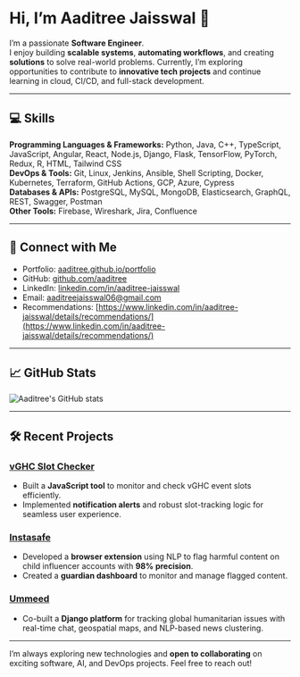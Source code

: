 # Hi, I’m Aaditree Jaisswal 👋

I’m a passionate **Software Engineer**.  
I enjoy building **scalable systems**, **automating workflows**, and creating **solutions** to solve real-world problems. Currently, I’m exploring opportunities to contribute to **innovative tech projects** and continue learning in cloud, CI/CD, and full-stack development.

---

## 💻 Skills

**Programming Languages & Frameworks:** Python, Java, C++, TypeScript, JavaScript, Angular, React, Node.js, Django, Flask, TensorFlow, PyTorch, Redux, R, HTML, Tailwind CSS  
**DevOps & Tools:** Git, Linux, Jenkins, Ansible, Shell Scripting, Docker, Kubernetes, Terraform, GitHub Actions, GCP, Azure, Cypress  
**Databases & APIs:** PostgreSQL, MySQL, MongoDB, Elasticsearch, GraphQL, REST, Swagger, Postman  
**Other Tools:** Firebase, Wireshark, Jira, Confluence  

---

## 🔗 Connect with Me

- Portfolio: [aaditree.github.io/portfolio](https://aaditree.github.io/portfolio)  
- GitHub: [github.com/aaditree](https://github.com/aaditree)  
- LinkedIn: [linkedin.com/in/aaditree-jaisswal](https://www.linkedin.com/in/aaditree-jaisswal)  
- Email: aaditreejaisswal06@gmail.com
- Recommendations: [https://www.linkedin.com/in/aaditree-jaisswal/details/recommendations/](https://www.linkedin.com/in/aaditree-jaisswal/details/recommendations/)

---

## 📈 GitHub Stats

![Aaditree's GitHub stats](https://github-readme-stats.vercel.app/api?username=aaditree&show_icons=true&theme=radical)  

---

## 🛠 Recent Projects

### [vGHC Slot Checker](https://github.com/aaditree/vGHC-Slot-Checker)
- Built a **JavaScript tool** to monitor and check vGHC event slots efficiently.  
- Implemented **notification alerts** and robust slot-tracking logic for seamless user experience.

### [Instasafe](https://github.com/aaditree/Child-Safety-Middleware)
- Developed a **browser extension** using NLP to flag harmful content on child influencer accounts with **98% precision**.  
- Created a **guardian dashboard** to monitor and manage flagged content.

### [Ummeed](https://github.com/aaditree/Luminaries-Ummeed)
- Co-built a **Django platform** for tracking global humanitarian issues with real-time chat, geospatial maps, and NLP-based news clustering.  

---

I’m always exploring new technologies and **open to collaborating** on exciting software, AI, and DevOps projects. Feel free to reach out!
